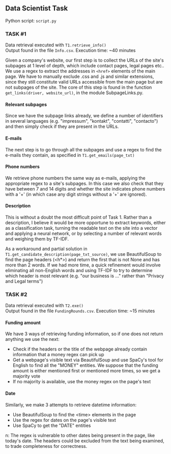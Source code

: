 ## Data Scientist Task

Python script: `script.py`

### TASK #1

Data retrieval executed with `T1.retrieve_info()` <br>
Output found in the file `Info.csv`. Execution time: ~40 minutes

Given a company's website, our first step is to collect the URLs
of the site's subpages at 1 level of depth, which include contact pages, legal pages etc.. <br/>
We use a regex to extract the addresses in `<href>`
elements of the main page. We have to manually exclude .css and .js and
similar extensions, since they still constitute valid URLs accessible from the
main page but are not subpages of the site. The core of this step is found in 
the function `get_links(driver, website_url)`, in the module SubpageLinks.py.

#### Relevant subpages

Since we have the subpage links already, we define a number of identifiers in several languages (e.g.  "impressum", "kontakt", "contatti", "contacto")
and then simply check if they are present in the URLs.

#### E-mails

The next step is to go through all the subpages and use a regex to find 
the e-mails they contain, as specified in `T1.get_emails(page_txt)`

#### Phone numbers

We retrieve phone numbers the same way as e-mails, applying the appropriate regex to a site's subpages.
In this case we also check that they have between 7 and 14 digits and whether the site indicates
phone numbers with a '+' (in which case any digit strings without a '+' are ignored).

#### Description

This is without a doubt the most difficult point of Task 1. Rather than a description, I believe it would be 
more opportune to extract keywords, either as a classification task, turning the
readable text on the site into a vector and applying a neural network, or by selecting a 
number of relevant words and weighing them by TF-IDF.

As a workaround and partial solution in `T1.get_candidate_description(page_txt_source)`,
we use BeautifulSoup to find the page headers (<h*>) and return the first that is not None 
and has more than 2 words.
If we had more time, a quick refinement would involve eliminating all non-English words
and using TF-IDF to try to determine which header is most relevant (e.g. "our business is ..." rather than "Privacy and Legal terms")


### TASK #2

Data retrieval executed with `T2.exe()` <br>
Output found in the file `FundingRounds.csv`. Execution time: ~15 minutes

#### Funding amount

We have 3 ways of retrieving funding information, so if one does not return anything we use the next:
- Check if the headers or the title of the webpage already contain information that a money regex can pick up
- Get a webpage's visible text via BeautifulSoup and use SpaCy's tool for English to find all the "MONEY" entities. We suppose that the funding amount is either mentioned first or mentioned more times, so we get a majority vote
- If no majority is available, use the money regex on the page's text

#### Date

Similarly, we make 3 attempts to retrieve datetime information:
- Use BeautifulSoup to find the \<time\> elements in the page
- Use the regex for dates on the page's visible text
- Use SpaCy to get the "DATE" entities 

n: The regex is vulnerable to other dates being present in the page, like today's date. 
The headers could be excluded from the text being examined, to trade completeness for correctness.




